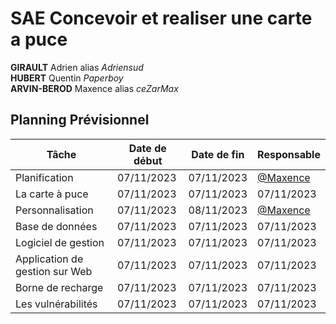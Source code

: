 # SAE Concevoir et realiser une carte a puce

**GIRAULT** Adrien alias *Adriensud* </br> 
**HUBERT** Quentin *Paperboy* </br> 
**ARVIN-BEROD** Maxence alias *ceZarMax* </br> 

## Planning Prévisionnel

| Tâche               | Date de début | Date de fin | Responsable |
|---------------------|---------------|-------------|-------------|
| Planification       | 07/11/2023    | 07/11/2023  | [@Maxence](https://github.com/ceZarMax)  |
| La carte à puce       | 07/11/2023    | 07/11/2023  | 07/11/2023  |
| Personnalisation       | 07/11/2023    | 08/11/2023  | [@Maxence](https://github.com/ceZarMax)  |
| Base de données      | 07/11/2023    | 07/11/2023  | 07/11/2023  |
| Logiciel de gestion       | 07/11/2023    | 07/11/2023  | 07/11/2023  |
| Application de gestion sur Web       | 07/11/2023    | 07/11/2023  | 07/11/2023  |
| Borne de recharge       | 07/11/2023    | 07/11/2023  | 07/11/2023  |
| Les vulnérabilités       | 07/11/2023    | 07/11/2023  | 07/11/2023  |

